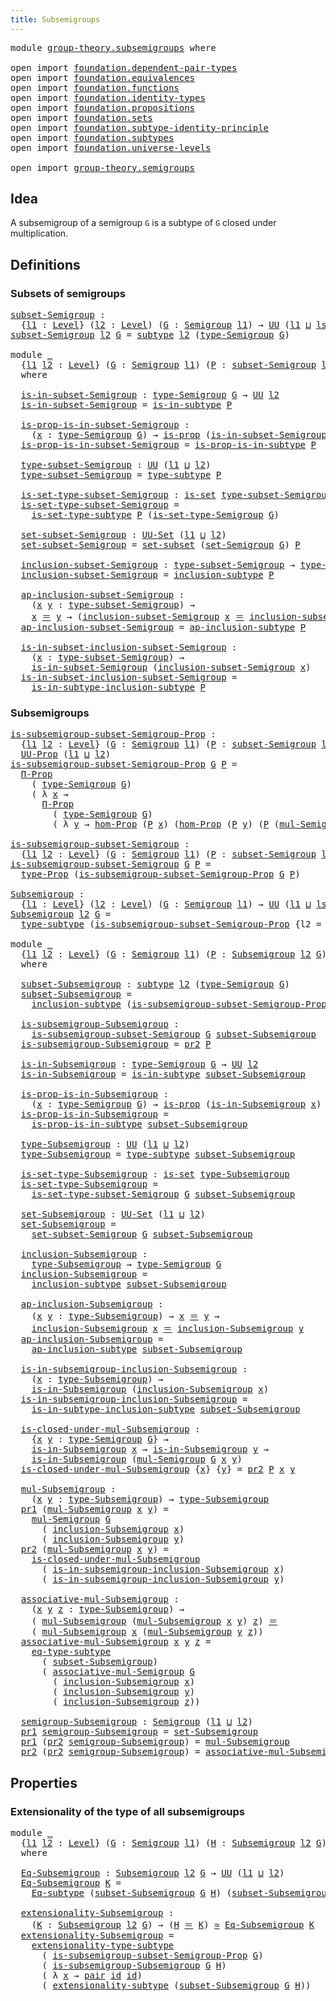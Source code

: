 ```yaml
---
title: Subsemigroups
---
```


<pre class="Agda"><a id="39" class="Keyword">module</a> <a id="46" href="group-theory.subsemigroups.html" class="Module">group-theory.subsemigroups</a> <a id="73" class="Keyword">where</a>

<a id="80" class="Keyword">open</a> <a id="85" class="Keyword">import</a> <a id="92" href="foundation.dependent-pair-types.html" class="Module">foundation.dependent-pair-types</a>
<a id="124" class="Keyword">open</a> <a id="129" class="Keyword">import</a> <a id="136" href="foundation.equivalences.html" class="Module">foundation.equivalences</a>
<a id="160" class="Keyword">open</a> <a id="165" class="Keyword">import</a> <a id="172" href="foundation.functions.html" class="Module">foundation.functions</a>
<a id="193" class="Keyword">open</a> <a id="198" class="Keyword">import</a> <a id="205" href="foundation.identity-types.html" class="Module">foundation.identity-types</a>
<a id="231" class="Keyword">open</a> <a id="236" class="Keyword">import</a> <a id="243" href="foundation.propositions.html" class="Module">foundation.propositions</a>
<a id="267" class="Keyword">open</a> <a id="272" class="Keyword">import</a> <a id="279" href="foundation.sets.html" class="Module">foundation.sets</a>
<a id="295" class="Keyword">open</a> <a id="300" class="Keyword">import</a> <a id="307" href="foundation.subtype-identity-principle.html" class="Module">foundation.subtype-identity-principle</a>
<a id="345" class="Keyword">open</a> <a id="350" class="Keyword">import</a> <a id="357" href="foundation.subtypes.html" class="Module">foundation.subtypes</a>
<a id="377" class="Keyword">open</a> <a id="382" class="Keyword">import</a> <a id="389" href="foundation.universe-levels.html" class="Module">foundation.universe-levels</a>

<a id="417" class="Keyword">open</a> <a id="422" class="Keyword">import</a> <a id="429" href="group-theory.semigroups.html" class="Module">group-theory.semigroups</a>
</pre>
## Idea

A subsemigroup of a semigroup `G` is a subtype of `G` closed under multiplication.

## Definitions

### Subsets of semigroups

<pre class="Agda"><a id="subset-Semigroup"></a><a id="602" href="group-theory.subsemigroups.html#602" class="Function">subset-Semigroup</a> <a id="619" class="Symbol">:</a>
  <a id="623" class="Symbol">{</a><a id="624" href="group-theory.subsemigroups.html#624" class="Bound">l1</a> <a id="627" class="Symbol">:</a> <a id="629" href="Agda.Primitive.html#597" class="Postulate">Level</a><a id="634" class="Symbol">}</a> <a id="636" class="Symbol">(</a><a id="637" href="group-theory.subsemigroups.html#637" class="Bound">l2</a> <a id="640" class="Symbol">:</a> <a id="642" href="Agda.Primitive.html#597" class="Postulate">Level</a><a id="647" class="Symbol">)</a> <a id="649" class="Symbol">(</a><a id="650" href="group-theory.subsemigroups.html#650" class="Bound">G</a> <a id="652" class="Symbol">:</a> <a id="654" href="group-theory.semigroups.html#750" class="Function">Semigroup</a> <a id="664" href="group-theory.subsemigroups.html#624" class="Bound">l1</a><a id="666" class="Symbol">)</a> <a id="668" class="Symbol">→</a> <a id="670" href="foundation-core.universe-levels.html#235" class="Primitive">UU</a> <a id="673" class="Symbol">(</a><a id="674" href="group-theory.subsemigroups.html#624" class="Bound">l1</a> <a id="677" href="Agda.Primitive.html#810" class="Primitive Operator">⊔</a> <a id="679" href="Agda.Primitive.html#780" class="Primitive">lsuc</a> <a id="684" href="group-theory.subsemigroups.html#637" class="Bound">l2</a><a id="686" class="Symbol">)</a>
<a id="688" href="group-theory.subsemigroups.html#602" class="Function">subset-Semigroup</a> <a id="705" href="group-theory.subsemigroups.html#705" class="Bound">l2</a> <a id="708" href="group-theory.subsemigroups.html#708" class="Bound">G</a> <a id="710" class="Symbol">=</a> <a id="712" href="foundation-core.subtypes.html#2275" class="Function">subtype</a> <a id="720" href="group-theory.subsemigroups.html#705" class="Bound">l2</a> <a id="723" class="Symbol">(</a><a id="724" href="group-theory.semigroups.html#946" class="Function">type-Semigroup</a> <a id="739" href="group-theory.subsemigroups.html#708" class="Bound">G</a><a id="740" class="Symbol">)</a>

<a id="743" class="Keyword">module</a> <a id="750" href="group-theory.subsemigroups.html#750" class="Module">_</a>
  <a id="754" class="Symbol">{</a><a id="755" href="group-theory.subsemigroups.html#755" class="Bound">l1</a> <a id="758" href="group-theory.subsemigroups.html#758" class="Bound">l2</a> <a id="761" class="Symbol">:</a> <a id="763" href="Agda.Primitive.html#597" class="Postulate">Level</a><a id="768" class="Symbol">}</a> <a id="770" class="Symbol">(</a><a id="771" href="group-theory.subsemigroups.html#771" class="Bound">G</a> <a id="773" class="Symbol">:</a> <a id="775" href="group-theory.semigroups.html#750" class="Function">Semigroup</a> <a id="785" href="group-theory.subsemigroups.html#755" class="Bound">l1</a><a id="787" class="Symbol">)</a> <a id="789" class="Symbol">(</a><a id="790" href="group-theory.subsemigroups.html#790" class="Bound">P</a> <a id="792" class="Symbol">:</a> <a id="794" href="group-theory.subsemigroups.html#602" class="Function">subset-Semigroup</a> <a id="811" href="group-theory.subsemigroups.html#758" class="Bound">l2</a> <a id="814" href="group-theory.subsemigroups.html#771" class="Bound">G</a><a id="815" class="Symbol">)</a>
  <a id="819" class="Keyword">where</a>

  <a id="828" href="group-theory.subsemigroups.html#828" class="Function">is-in-subset-Semigroup</a> <a id="851" class="Symbol">:</a> <a id="853" href="group-theory.semigroups.html#946" class="Function">type-Semigroup</a> <a id="868" href="group-theory.subsemigroups.html#771" class="Bound">G</a> <a id="870" class="Symbol">→</a> <a id="872" href="foundation-core.universe-levels.html#235" class="Primitive">UU</a> <a id="875" href="group-theory.subsemigroups.html#758" class="Bound">l2</a>
  <a id="880" href="group-theory.subsemigroups.html#828" class="Function">is-in-subset-Semigroup</a> <a id="903" class="Symbol">=</a> <a id="905" href="foundation-core.subtypes.html#2439" class="Function">is-in-subtype</a> <a id="919" href="group-theory.subsemigroups.html#790" class="Bound">P</a>

  <a id="924" href="group-theory.subsemigroups.html#924" class="Function">is-prop-is-in-subset-Semigroup</a> <a id="955" class="Symbol">:</a>
    <a id="961" class="Symbol">(</a><a id="962" href="group-theory.subsemigroups.html#962" class="Bound">x</a> <a id="964" class="Symbol">:</a> <a id="966" href="group-theory.semigroups.html#946" class="Function">type-Semigroup</a> <a id="981" href="group-theory.subsemigroups.html#771" class="Bound">G</a><a id="982" class="Symbol">)</a> <a id="984" class="Symbol">→</a> <a id="986" href="foundation-core.propositions.html#1309" class="Function">is-prop</a> <a id="994" class="Symbol">(</a><a id="995" href="group-theory.subsemigroups.html#828" class="Function">is-in-subset-Semigroup</a> <a id="1018" href="group-theory.subsemigroups.html#962" class="Bound">x</a><a id="1019" class="Symbol">)</a>
  <a id="1023" href="group-theory.subsemigroups.html#924" class="Function">is-prop-is-in-subset-Semigroup</a> <a id="1054" class="Symbol">=</a> <a id="1056" href="foundation-core.subtypes.html#2504" class="Function">is-prop-is-in-subtype</a> <a id="1078" href="group-theory.subsemigroups.html#790" class="Bound">P</a>

  <a id="1083" href="group-theory.subsemigroups.html#1083" class="Function">type-subset-Semigroup</a> <a id="1105" class="Symbol">:</a> <a id="1107" href="foundation-core.universe-levels.html#235" class="Primitive">UU</a> <a id="1110" class="Symbol">(</a><a id="1111" href="group-theory.subsemigroups.html#755" class="Bound">l1</a> <a id="1114" href="Agda.Primitive.html#810" class="Primitive Operator">⊔</a> <a id="1116" href="group-theory.subsemigroups.html#758" class="Bound">l2</a><a id="1118" class="Symbol">)</a>
  <a id="1122" href="group-theory.subsemigroups.html#1083" class="Function">type-subset-Semigroup</a> <a id="1144" class="Symbol">=</a> <a id="1146" href="foundation-core.subtypes.html#2619" class="Function">type-subtype</a> <a id="1159" href="group-theory.subsemigroups.html#790" class="Bound">P</a>

  <a id="1164" href="group-theory.subsemigroups.html#1164" class="Function">is-set-type-subset-Semigroup</a> <a id="1193" class="Symbol">:</a> <a id="1195" href="foundation-core.sets.html#1113" class="Function">is-set</a> <a id="1202" href="group-theory.subsemigroups.html#1083" class="Function">type-subset-Semigroup</a>
  <a id="1226" href="group-theory.subsemigroups.html#1164" class="Function">is-set-type-subset-Semigroup</a> <a id="1255" class="Symbol">=</a>
    <a id="1261" href="foundation-core.subtypes.html#5363" class="Function">is-set-type-subtype</a> <a id="1281" href="group-theory.subsemigroups.html#790" class="Bound">P</a> <a id="1283" class="Symbol">(</a><a id="1284" href="group-theory.semigroups.html#1013" class="Function">is-set-type-Semigroup</a> <a id="1306" href="group-theory.subsemigroups.html#771" class="Bound">G</a><a id="1307" class="Symbol">)</a>

  <a id="1312" href="group-theory.subsemigroups.html#1312" class="Function">set-subset-Semigroup</a> <a id="1333" class="Symbol">:</a> <a id="1335" href="foundation-core.sets.html#1190" class="Function">UU-Set</a> <a id="1342" class="Symbol">(</a><a id="1343" href="group-theory.subsemigroups.html#755" class="Bound">l1</a> <a id="1346" href="Agda.Primitive.html#810" class="Primitive Operator">⊔</a> <a id="1348" href="group-theory.subsemigroups.html#758" class="Bound">l2</a><a id="1350" class="Symbol">)</a>
  <a id="1354" href="group-theory.subsemigroups.html#1312" class="Function">set-subset-Semigroup</a> <a id="1375" class="Symbol">=</a> <a id="1377" href="foundation-core.subtypes.html#5829" class="Function">set-subset</a> <a id="1388" class="Symbol">(</a><a id="1389" href="group-theory.semigroups.html#894" class="Function">set-Semigroup</a> <a id="1403" href="group-theory.subsemigroups.html#771" class="Bound">G</a><a id="1404" class="Symbol">)</a> <a id="1406" href="group-theory.subsemigroups.html#790" class="Bound">P</a>

  <a id="1411" href="group-theory.subsemigroups.html#1411" class="Function">inclusion-subset-Semigroup</a> <a id="1438" class="Symbol">:</a> <a id="1440" href="group-theory.subsemigroups.html#1083" class="Function">type-subset-Semigroup</a> <a id="1462" class="Symbol">→</a> <a id="1464" href="group-theory.semigroups.html#946" class="Function">type-Semigroup</a> <a id="1479" href="group-theory.subsemigroups.html#771" class="Bound">G</a>
  <a id="1483" href="group-theory.subsemigroups.html#1411" class="Function">inclusion-subset-Semigroup</a> <a id="1510" class="Symbol">=</a> <a id="1512" href="foundation-core.subtypes.html#2685" class="Function">inclusion-subtype</a> <a id="1530" href="group-theory.subsemigroups.html#790" class="Bound">P</a>

  <a id="1535" href="group-theory.subsemigroups.html#1535" class="Function">ap-inclusion-subset-Semigroup</a> <a id="1565" class="Symbol">:</a>
    <a id="1571" class="Symbol">(</a><a id="1572" href="group-theory.subsemigroups.html#1572" class="Bound">x</a> <a id="1574" href="group-theory.subsemigroups.html#1574" class="Bound">y</a> <a id="1576" class="Symbol">:</a> <a id="1578" href="group-theory.subsemigroups.html#1083" class="Function">type-subset-Semigroup</a><a id="1599" class="Symbol">)</a> <a id="1601" class="Symbol">→</a>
    <a id="1607" href="group-theory.subsemigroups.html#1572" class="Bound">x</a> <a id="1609" href="foundation-core.identity-types.html#1865" class="Function Operator">＝</a> <a id="1611" href="group-theory.subsemigroups.html#1574" class="Bound">y</a> <a id="1613" class="Symbol">→</a> <a id="1615" class="Symbol">(</a><a id="1616" href="group-theory.subsemigroups.html#1411" class="Function">inclusion-subset-Semigroup</a> <a id="1643" href="group-theory.subsemigroups.html#1572" class="Bound">x</a> <a id="1645" href="foundation-core.identity-types.html#1865" class="Function Operator">＝</a> <a id="1647" href="group-theory.subsemigroups.html#1411" class="Function">inclusion-subset-Semigroup</a> <a id="1674" href="group-theory.subsemigroups.html#1574" class="Bound">y</a><a id="1675" class="Symbol">)</a>
  <a id="1679" href="group-theory.subsemigroups.html#1535" class="Function">ap-inclusion-subset-Semigroup</a> <a id="1709" class="Symbol">=</a> <a id="1711" href="foundation-core.subtypes.html#2751" class="Function">ap-inclusion-subtype</a> <a id="1732" href="group-theory.subsemigroups.html#790" class="Bound">P</a>

  <a id="1737" href="group-theory.subsemigroups.html#1737" class="Function">is-in-subset-inclusion-subset-Semigroup</a> <a id="1777" class="Symbol">:</a>
    <a id="1783" class="Symbol">(</a><a id="1784" href="group-theory.subsemigroups.html#1784" class="Bound">x</a> <a id="1786" class="Symbol">:</a> <a id="1788" href="group-theory.subsemigroups.html#1083" class="Function">type-subset-Semigroup</a><a id="1809" class="Symbol">)</a> <a id="1811" class="Symbol">→</a>
    <a id="1817" href="group-theory.subsemigroups.html#828" class="Function">is-in-subset-Semigroup</a> <a id="1840" class="Symbol">(</a><a id="1841" href="group-theory.subsemigroups.html#1411" class="Function">inclusion-subset-Semigroup</a> <a id="1868" href="group-theory.subsemigroups.html#1784" class="Bound">x</a><a id="1869" class="Symbol">)</a>
  <a id="1873" href="group-theory.subsemigroups.html#1737" class="Function">is-in-subset-inclusion-subset-Semigroup</a> <a id="1913" class="Symbol">=</a>
    <a id="1919" href="foundation-core.subtypes.html#2914" class="Function">is-in-subtype-inclusion-subtype</a> <a id="1951" href="group-theory.subsemigroups.html#790" class="Bound">P</a>
</pre>
### Subsemigroups

<pre class="Agda"><a id="is-subsemigroup-subset-Semigroup-Prop"></a><a id="1985" href="group-theory.subsemigroups.html#1985" class="Function">is-subsemigroup-subset-Semigroup-Prop</a> <a id="2023" class="Symbol">:</a>
  <a id="2027" class="Symbol">{</a><a id="2028" href="group-theory.subsemigroups.html#2028" class="Bound">l1</a> <a id="2031" href="group-theory.subsemigroups.html#2031" class="Bound">l2</a> <a id="2034" class="Symbol">:</a> <a id="2036" href="Agda.Primitive.html#597" class="Postulate">Level</a><a id="2041" class="Symbol">}</a> <a id="2043" class="Symbol">(</a><a id="2044" href="group-theory.subsemigroups.html#2044" class="Bound">G</a> <a id="2046" class="Symbol">:</a> <a id="2048" href="group-theory.semigroups.html#750" class="Function">Semigroup</a> <a id="2058" href="group-theory.subsemigroups.html#2028" class="Bound">l1</a><a id="2060" class="Symbol">)</a> <a id="2062" class="Symbol">(</a><a id="2063" href="group-theory.subsemigroups.html#2063" class="Bound">P</a> <a id="2065" class="Symbol">:</a> <a id="2067" href="group-theory.subsemigroups.html#602" class="Function">subset-Semigroup</a> <a id="2084" href="group-theory.subsemigroups.html#2031" class="Bound">l2</a> <a id="2087" href="group-theory.subsemigroups.html#2044" class="Bound">G</a><a id="2088" class="Symbol">)</a> <a id="2090" class="Symbol">→</a>
  <a id="2094" href="foundation-core.propositions.html#1393" class="Function">UU-Prop</a> <a id="2102" class="Symbol">(</a><a id="2103" href="group-theory.subsemigroups.html#2028" class="Bound">l1</a> <a id="2106" href="Agda.Primitive.html#810" class="Primitive Operator">⊔</a> <a id="2108" href="group-theory.subsemigroups.html#2031" class="Bound">l2</a><a id="2110" class="Symbol">)</a>
<a id="2112" href="group-theory.subsemigroups.html#1985" class="Function">is-subsemigroup-subset-Semigroup-Prop</a> <a id="2150" href="group-theory.subsemigroups.html#2150" class="Bound">G</a> <a id="2152" href="group-theory.subsemigroups.html#2152" class="Bound">P</a> <a id="2154" class="Symbol">=</a>
  <a id="2158" href="foundation-core.propositions.html#6694" class="Function">Π-Prop</a>
    <a id="2169" class="Symbol">(</a> <a id="2171" href="group-theory.semigroups.html#946" class="Function">type-Semigroup</a> <a id="2186" href="group-theory.subsemigroups.html#2150" class="Bound">G</a><a id="2187" class="Symbol">)</a>
    <a id="2193" class="Symbol">(</a> <a id="2195" class="Symbol">λ</a> <a id="2197" href="group-theory.subsemigroups.html#2197" class="Bound">x</a> <a id="2199" class="Symbol">→</a>
      <a id="2207" href="foundation-core.propositions.html#6694" class="Function">Π-Prop</a>
        <a id="2222" class="Symbol">(</a> <a id="2224" href="group-theory.semigroups.html#946" class="Function">type-Semigroup</a> <a id="2239" href="group-theory.subsemigroups.html#2150" class="Bound">G</a><a id="2240" class="Symbol">)</a>
        <a id="2250" class="Symbol">(</a> <a id="2252" class="Symbol">λ</a> <a id="2254" href="group-theory.subsemigroups.html#2254" class="Bound">y</a> <a id="2256" class="Symbol">→</a> <a id="2258" href="foundation-core.propositions.html#8796" class="Function">hom-Prop</a> <a id="2267" class="Symbol">(</a><a id="2268" href="group-theory.subsemigroups.html#2152" class="Bound">P</a> <a id="2270" href="group-theory.subsemigroups.html#2197" class="Bound">x</a><a id="2271" class="Symbol">)</a> <a id="2273" class="Symbol">(</a><a id="2274" href="foundation-core.propositions.html#8796" class="Function">hom-Prop</a> <a id="2283" class="Symbol">(</a><a id="2284" href="group-theory.subsemigroups.html#2152" class="Bound">P</a> <a id="2286" href="group-theory.subsemigroups.html#2254" class="Bound">y</a><a id="2287" class="Symbol">)</a> <a id="2289" class="Symbol">(</a><a id="2290" href="group-theory.subsemigroups.html#2152" class="Bound">P</a> <a id="2292" class="Symbol">(</a><a id="2293" href="group-theory.semigroups.html#1228" class="Function">mul-Semigroup</a> <a id="2307" href="group-theory.subsemigroups.html#2150" class="Bound">G</a> <a id="2309" href="group-theory.subsemigroups.html#2197" class="Bound">x</a> <a id="2311" href="group-theory.subsemigroups.html#2254" class="Bound">y</a><a id="2312" class="Symbol">)))))</a>

<a id="is-subsemigroup-subset-Semigroup"></a><a id="2319" href="group-theory.subsemigroups.html#2319" class="Function">is-subsemigroup-subset-Semigroup</a> <a id="2352" class="Symbol">:</a>
  <a id="2356" class="Symbol">{</a><a id="2357" href="group-theory.subsemigroups.html#2357" class="Bound">l1</a> <a id="2360" href="group-theory.subsemigroups.html#2360" class="Bound">l2</a> <a id="2363" class="Symbol">:</a> <a id="2365" href="Agda.Primitive.html#597" class="Postulate">Level</a><a id="2370" class="Symbol">}</a> <a id="2372" class="Symbol">(</a><a id="2373" href="group-theory.subsemigroups.html#2373" class="Bound">G</a> <a id="2375" class="Symbol">:</a> <a id="2377" href="group-theory.semigroups.html#750" class="Function">Semigroup</a> <a id="2387" href="group-theory.subsemigroups.html#2357" class="Bound">l1</a><a id="2389" class="Symbol">)</a> <a id="2391" class="Symbol">(</a><a id="2392" href="group-theory.subsemigroups.html#2392" class="Bound">P</a> <a id="2394" class="Symbol">:</a> <a id="2396" href="group-theory.subsemigroups.html#602" class="Function">subset-Semigroup</a> <a id="2413" href="group-theory.subsemigroups.html#2360" class="Bound">l2</a> <a id="2416" href="group-theory.subsemigroups.html#2373" class="Bound">G</a><a id="2417" class="Symbol">)</a> <a id="2419" class="Symbol">→</a> <a id="2421" href="foundation-core.universe-levels.html#235" class="Primitive">UU</a> <a id="2424" class="Symbol">(</a><a id="2425" href="group-theory.subsemigroups.html#2357" class="Bound">l1</a> <a id="2428" href="Agda.Primitive.html#810" class="Primitive Operator">⊔</a> <a id="2430" href="group-theory.subsemigroups.html#2360" class="Bound">l2</a><a id="2432" class="Symbol">)</a>
<a id="2434" href="group-theory.subsemigroups.html#2319" class="Function">is-subsemigroup-subset-Semigroup</a> <a id="2467" href="group-theory.subsemigroups.html#2467" class="Bound">G</a> <a id="2469" href="group-theory.subsemigroups.html#2469" class="Bound">P</a> <a id="2471" class="Symbol">=</a>
  <a id="2475" href="foundation-core.propositions.html#1495" class="Function">type-Prop</a> <a id="2485" class="Symbol">(</a><a id="2486" href="group-theory.subsemigroups.html#1985" class="Function">is-subsemigroup-subset-Semigroup-Prop</a> <a id="2524" href="group-theory.subsemigroups.html#2467" class="Bound">G</a> <a id="2526" href="group-theory.subsemigroups.html#2469" class="Bound">P</a><a id="2527" class="Symbol">)</a>

<a id="Subsemigroup"></a><a id="2530" href="group-theory.subsemigroups.html#2530" class="Function">Subsemigroup</a> <a id="2543" class="Symbol">:</a>
  <a id="2547" class="Symbol">{</a><a id="2548" href="group-theory.subsemigroups.html#2548" class="Bound">l1</a> <a id="2551" class="Symbol">:</a> <a id="2553" href="Agda.Primitive.html#597" class="Postulate">Level</a><a id="2558" class="Symbol">}</a> <a id="2560" class="Symbol">(</a><a id="2561" href="group-theory.subsemigroups.html#2561" class="Bound">l2</a> <a id="2564" class="Symbol">:</a> <a id="2566" href="Agda.Primitive.html#597" class="Postulate">Level</a><a id="2571" class="Symbol">)</a> <a id="2573" class="Symbol">(</a><a id="2574" href="group-theory.subsemigroups.html#2574" class="Bound">G</a> <a id="2576" class="Symbol">:</a> <a id="2578" href="group-theory.semigroups.html#750" class="Function">Semigroup</a> <a id="2588" href="group-theory.subsemigroups.html#2548" class="Bound">l1</a><a id="2590" class="Symbol">)</a> <a id="2592" class="Symbol">→</a> <a id="2594" href="foundation-core.universe-levels.html#235" class="Primitive">UU</a> <a id="2597" class="Symbol">(</a><a id="2598" href="group-theory.subsemigroups.html#2548" class="Bound">l1</a> <a id="2601" href="Agda.Primitive.html#810" class="Primitive Operator">⊔</a> <a id="2603" href="Agda.Primitive.html#780" class="Primitive">lsuc</a> <a id="2608" href="group-theory.subsemigroups.html#2561" class="Bound">l2</a><a id="2610" class="Symbol">)</a>
<a id="2612" href="group-theory.subsemigroups.html#2530" class="Function">Subsemigroup</a> <a id="2625" href="group-theory.subsemigroups.html#2625" class="Bound">l2</a> <a id="2628" href="group-theory.subsemigroups.html#2628" class="Bound">G</a> <a id="2630" class="Symbol">=</a>
  <a id="2634" href="foundation-core.subtypes.html#2619" class="Function">type-subtype</a> <a id="2647" class="Symbol">(</a><a id="2648" href="group-theory.subsemigroups.html#1985" class="Function">is-subsemigroup-subset-Semigroup-Prop</a> <a id="2686" class="Symbol">{</a><a id="2687" class="Argument">l2</a> <a id="2690" class="Symbol">=</a> <a id="2692" href="group-theory.subsemigroups.html#2625" class="Bound">l2</a><a id="2694" class="Symbol">}</a> <a id="2696" href="group-theory.subsemigroups.html#2628" class="Bound">G</a><a id="2697" class="Symbol">)</a>

<a id="2700" class="Keyword">module</a> <a id="2707" href="group-theory.subsemigroups.html#2707" class="Module">_</a>
  <a id="2711" class="Symbol">{</a><a id="2712" href="group-theory.subsemigroups.html#2712" class="Bound">l1</a> <a id="2715" href="group-theory.subsemigroups.html#2715" class="Bound">l2</a> <a id="2718" class="Symbol">:</a> <a id="2720" href="Agda.Primitive.html#597" class="Postulate">Level</a><a id="2725" class="Symbol">}</a> <a id="2727" class="Symbol">(</a><a id="2728" href="group-theory.subsemigroups.html#2728" class="Bound">G</a> <a id="2730" class="Symbol">:</a> <a id="2732" href="group-theory.semigroups.html#750" class="Function">Semigroup</a> <a id="2742" href="group-theory.subsemigroups.html#2712" class="Bound">l1</a><a id="2744" class="Symbol">)</a> <a id="2746" class="Symbol">(</a><a id="2747" href="group-theory.subsemigroups.html#2747" class="Bound">P</a> <a id="2749" class="Symbol">:</a> <a id="2751" href="group-theory.subsemigroups.html#2530" class="Function">Subsemigroup</a> <a id="2764" href="group-theory.subsemigroups.html#2715" class="Bound">l2</a> <a id="2767" href="group-theory.subsemigroups.html#2728" class="Bound">G</a><a id="2768" class="Symbol">)</a>
  <a id="2772" class="Keyword">where</a>

  <a id="2781" href="group-theory.subsemigroups.html#2781" class="Function">subset-Subsemigroup</a> <a id="2801" class="Symbol">:</a> <a id="2803" href="foundation-core.subtypes.html#2275" class="Function">subtype</a> <a id="2811" href="group-theory.subsemigroups.html#2715" class="Bound">l2</a> <a id="2814" class="Symbol">(</a><a id="2815" href="group-theory.semigroups.html#946" class="Function">type-Semigroup</a> <a id="2830" href="group-theory.subsemigroups.html#2728" class="Bound">G</a><a id="2831" class="Symbol">)</a>
  <a id="2835" href="group-theory.subsemigroups.html#2781" class="Function">subset-Subsemigroup</a> <a id="2855" class="Symbol">=</a>
    <a id="2861" href="foundation-core.subtypes.html#2685" class="Function">inclusion-subtype</a> <a id="2879" class="Symbol">(</a><a id="2880" href="group-theory.subsemigroups.html#1985" class="Function">is-subsemigroup-subset-Semigroup-Prop</a> <a id="2918" href="group-theory.subsemigroups.html#2728" class="Bound">G</a><a id="2919" class="Symbol">)</a> <a id="2921" href="group-theory.subsemigroups.html#2747" class="Bound">P</a>

  <a id="2926" href="group-theory.subsemigroups.html#2926" class="Function">is-subsemigroup-Subsemigroup</a> <a id="2955" class="Symbol">:</a>
    <a id="2961" href="group-theory.subsemigroups.html#2319" class="Function">is-subsemigroup-subset-Semigroup</a> <a id="2994" href="group-theory.subsemigroups.html#2728" class="Bound">G</a> <a id="2996" href="group-theory.subsemigroups.html#2781" class="Function">subset-Subsemigroup</a>
  <a id="3018" href="group-theory.subsemigroups.html#2926" class="Function">is-subsemigroup-Subsemigroup</a> <a id="3047" class="Symbol">=</a> <a id="3049" href="foundation-core.dependent-pair-types.html#617" class="Field">pr2</a> <a id="3053" href="group-theory.subsemigroups.html#2747" class="Bound">P</a>

  <a id="3058" href="group-theory.subsemigroups.html#3058" class="Function">is-in-Subsemigroup</a> <a id="3077" class="Symbol">:</a> <a id="3079" href="group-theory.semigroups.html#946" class="Function">type-Semigroup</a> <a id="3094" href="group-theory.subsemigroups.html#2728" class="Bound">G</a> <a id="3096" class="Symbol">→</a> <a id="3098" href="foundation-core.universe-levels.html#235" class="Primitive">UU</a> <a id="3101" href="group-theory.subsemigroups.html#2715" class="Bound">l2</a>
  <a id="3106" href="group-theory.subsemigroups.html#3058" class="Function">is-in-Subsemigroup</a> <a id="3125" class="Symbol">=</a> <a id="3127" href="foundation-core.subtypes.html#2439" class="Function">is-in-subtype</a> <a id="3141" href="group-theory.subsemigroups.html#2781" class="Function">subset-Subsemigroup</a>

  <a id="3164" href="group-theory.subsemigroups.html#3164" class="Function">is-prop-is-in-Subsemigroup</a> <a id="3191" class="Symbol">:</a>
    <a id="3197" class="Symbol">(</a><a id="3198" href="group-theory.subsemigroups.html#3198" class="Bound">x</a> <a id="3200" class="Symbol">:</a> <a id="3202" href="group-theory.semigroups.html#946" class="Function">type-Semigroup</a> <a id="3217" href="group-theory.subsemigroups.html#2728" class="Bound">G</a><a id="3218" class="Symbol">)</a> <a id="3220" class="Symbol">→</a> <a id="3222" href="foundation-core.propositions.html#1309" class="Function">is-prop</a> <a id="3230" class="Symbol">(</a><a id="3231" href="group-theory.subsemigroups.html#3058" class="Function">is-in-Subsemigroup</a> <a id="3250" href="group-theory.subsemigroups.html#3198" class="Bound">x</a><a id="3251" class="Symbol">)</a>
  <a id="3255" href="group-theory.subsemigroups.html#3164" class="Function">is-prop-is-in-Subsemigroup</a> <a id="3282" class="Symbol">=</a>
    <a id="3288" href="foundation-core.subtypes.html#2504" class="Function">is-prop-is-in-subtype</a> <a id="3310" href="group-theory.subsemigroups.html#2781" class="Function">subset-Subsemigroup</a>

  <a id="3333" href="group-theory.subsemigroups.html#3333" class="Function">type-Subsemigroup</a> <a id="3351" class="Symbol">:</a> <a id="3353" href="foundation-core.universe-levels.html#235" class="Primitive">UU</a> <a id="3356" class="Symbol">(</a><a id="3357" href="group-theory.subsemigroups.html#2712" class="Bound">l1</a> <a id="3360" href="Agda.Primitive.html#810" class="Primitive Operator">⊔</a> <a id="3362" href="group-theory.subsemigroups.html#2715" class="Bound">l2</a><a id="3364" class="Symbol">)</a>
  <a id="3368" href="group-theory.subsemigroups.html#3333" class="Function">type-Subsemigroup</a> <a id="3386" class="Symbol">=</a> <a id="3388" href="foundation-core.subtypes.html#2619" class="Function">type-subtype</a> <a id="3401" href="group-theory.subsemigroups.html#2781" class="Function">subset-Subsemigroup</a>

  <a id="3424" href="group-theory.subsemigroups.html#3424" class="Function">is-set-type-Subsemigroup</a> <a id="3449" class="Symbol">:</a> <a id="3451" href="foundation-core.sets.html#1113" class="Function">is-set</a> <a id="3458" href="group-theory.subsemigroups.html#3333" class="Function">type-Subsemigroup</a>
  <a id="3478" href="group-theory.subsemigroups.html#3424" class="Function">is-set-type-Subsemigroup</a> <a id="3503" class="Symbol">=</a>
    <a id="3509" href="group-theory.subsemigroups.html#1164" class="Function">is-set-type-subset-Semigroup</a> <a id="3538" href="group-theory.subsemigroups.html#2728" class="Bound">G</a> <a id="3540" href="group-theory.subsemigroups.html#2781" class="Function">subset-Subsemigroup</a>

  <a id="3563" href="group-theory.subsemigroups.html#3563" class="Function">set-Subsemigroup</a> <a id="3580" class="Symbol">:</a> <a id="3582" href="foundation-core.sets.html#1190" class="Function">UU-Set</a> <a id="3589" class="Symbol">(</a><a id="3590" href="group-theory.subsemigroups.html#2712" class="Bound">l1</a> <a id="3593" href="Agda.Primitive.html#810" class="Primitive Operator">⊔</a> <a id="3595" href="group-theory.subsemigroups.html#2715" class="Bound">l2</a><a id="3597" class="Symbol">)</a>
  <a id="3601" href="group-theory.subsemigroups.html#3563" class="Function">set-Subsemigroup</a> <a id="3618" class="Symbol">=</a>
    <a id="3624" href="group-theory.subsemigroups.html#1312" class="Function">set-subset-Semigroup</a> <a id="3645" href="group-theory.subsemigroups.html#2728" class="Bound">G</a> <a id="3647" href="group-theory.subsemigroups.html#2781" class="Function">subset-Subsemigroup</a>

  <a id="3670" href="group-theory.subsemigroups.html#3670" class="Function">inclusion-Subsemigroup</a> <a id="3693" class="Symbol">:</a>
    <a id="3699" href="group-theory.subsemigroups.html#3333" class="Function">type-Subsemigroup</a> <a id="3717" class="Symbol">→</a> <a id="3719" href="group-theory.semigroups.html#946" class="Function">type-Semigroup</a> <a id="3734" href="group-theory.subsemigroups.html#2728" class="Bound">G</a>
  <a id="3738" href="group-theory.subsemigroups.html#3670" class="Function">inclusion-Subsemigroup</a> <a id="3761" class="Symbol">=</a>
    <a id="3767" href="foundation-core.subtypes.html#2685" class="Function">inclusion-subtype</a> <a id="3785" href="group-theory.subsemigroups.html#2781" class="Function">subset-Subsemigroup</a>

  <a id="3808" href="group-theory.subsemigroups.html#3808" class="Function">ap-inclusion-Subsemigroup</a> <a id="3834" class="Symbol">:</a>
    <a id="3840" class="Symbol">(</a><a id="3841" href="group-theory.subsemigroups.html#3841" class="Bound">x</a> <a id="3843" href="group-theory.subsemigroups.html#3843" class="Bound">y</a> <a id="3845" class="Symbol">:</a> <a id="3847" href="group-theory.subsemigroups.html#3333" class="Function">type-Subsemigroup</a><a id="3864" class="Symbol">)</a> <a id="3866" class="Symbol">→</a> <a id="3868" href="group-theory.subsemigroups.html#3841" class="Bound">x</a> <a id="3870" href="foundation-core.identity-types.html#1865" class="Function Operator">＝</a> <a id="3872" href="group-theory.subsemigroups.html#3843" class="Bound">y</a> <a id="3874" class="Symbol">→</a>
    <a id="3880" href="group-theory.subsemigroups.html#3670" class="Function">inclusion-Subsemigroup</a> <a id="3903" href="group-theory.subsemigroups.html#3841" class="Bound">x</a> <a id="3905" href="foundation-core.identity-types.html#1865" class="Function Operator">＝</a> <a id="3907" href="group-theory.subsemigroups.html#3670" class="Function">inclusion-Subsemigroup</a> <a id="3930" href="group-theory.subsemigroups.html#3843" class="Bound">y</a>
  <a id="3934" href="group-theory.subsemigroups.html#3808" class="Function">ap-inclusion-Subsemigroup</a> <a id="3960" class="Symbol">=</a>
    <a id="3966" href="foundation-core.subtypes.html#2751" class="Function">ap-inclusion-subtype</a> <a id="3987" href="group-theory.subsemigroups.html#2781" class="Function">subset-Subsemigroup</a>

  <a id="4010" href="group-theory.subsemigroups.html#4010" class="Function">is-in-subsemigroup-inclusion-Subsemigroup</a> <a id="4052" class="Symbol">:</a>
    <a id="4058" class="Symbol">(</a><a id="4059" href="group-theory.subsemigroups.html#4059" class="Bound">x</a> <a id="4061" class="Symbol">:</a> <a id="4063" href="group-theory.subsemigroups.html#3333" class="Function">type-Subsemigroup</a><a id="4080" class="Symbol">)</a> <a id="4082" class="Symbol">→</a>
    <a id="4088" href="group-theory.subsemigroups.html#3058" class="Function">is-in-Subsemigroup</a> <a id="4107" class="Symbol">(</a><a id="4108" href="group-theory.subsemigroups.html#3670" class="Function">inclusion-Subsemigroup</a> <a id="4131" href="group-theory.subsemigroups.html#4059" class="Bound">x</a><a id="4132" class="Symbol">)</a>
  <a id="4136" href="group-theory.subsemigroups.html#4010" class="Function">is-in-subsemigroup-inclusion-Subsemigroup</a> <a id="4178" class="Symbol">=</a>
    <a id="4184" href="foundation-core.subtypes.html#2914" class="Function">is-in-subtype-inclusion-subtype</a> <a id="4216" href="group-theory.subsemigroups.html#2781" class="Function">subset-Subsemigroup</a>

  <a id="4239" href="group-theory.subsemigroups.html#4239" class="Function">is-closed-under-mul-Subsemigroup</a> <a id="4272" class="Symbol">:</a>
    <a id="4278" class="Symbol">{</a><a id="4279" href="group-theory.subsemigroups.html#4279" class="Bound">x</a> <a id="4281" href="group-theory.subsemigroups.html#4281" class="Bound">y</a> <a id="4283" class="Symbol">:</a> <a id="4285" href="group-theory.semigroups.html#946" class="Function">type-Semigroup</a> <a id="4300" href="group-theory.subsemigroups.html#2728" class="Bound">G</a><a id="4301" class="Symbol">}</a> <a id="4303" class="Symbol">→</a>
    <a id="4309" href="group-theory.subsemigroups.html#3058" class="Function">is-in-Subsemigroup</a> <a id="4328" href="group-theory.subsemigroups.html#4279" class="Bound">x</a> <a id="4330" class="Symbol">→</a> <a id="4332" href="group-theory.subsemigroups.html#3058" class="Function">is-in-Subsemigroup</a> <a id="4351" href="group-theory.subsemigroups.html#4281" class="Bound">y</a> <a id="4353" class="Symbol">→</a>
    <a id="4359" href="group-theory.subsemigroups.html#3058" class="Function">is-in-Subsemigroup</a> <a id="4378" class="Symbol">(</a><a id="4379" href="group-theory.semigroups.html#1228" class="Function">mul-Semigroup</a> <a id="4393" href="group-theory.subsemigroups.html#2728" class="Bound">G</a> <a id="4395" href="group-theory.subsemigroups.html#4279" class="Bound">x</a> <a id="4397" href="group-theory.subsemigroups.html#4281" class="Bound">y</a><a id="4398" class="Symbol">)</a>
  <a id="4402" href="group-theory.subsemigroups.html#4239" class="Function">is-closed-under-mul-Subsemigroup</a> <a id="4435" class="Symbol">{</a><a id="4436" href="group-theory.subsemigroups.html#4436" class="Bound">x</a><a id="4437" class="Symbol">}</a> <a id="4439" class="Symbol">{</a><a id="4440" href="group-theory.subsemigroups.html#4440" class="Bound">y</a><a id="4441" class="Symbol">}</a> <a id="4443" class="Symbol">=</a> <a id="4445" href="foundation-core.dependent-pair-types.html#617" class="Field">pr2</a> <a id="4449" href="group-theory.subsemigroups.html#2747" class="Bound">P</a> <a id="4451" href="group-theory.subsemigroups.html#4436" class="Bound">x</a> <a id="4453" href="group-theory.subsemigroups.html#4440" class="Bound">y</a>

  <a id="4458" href="group-theory.subsemigroups.html#4458" class="Function">mul-Subsemigroup</a> <a id="4475" class="Symbol">:</a>
    <a id="4481" class="Symbol">(</a><a id="4482" href="group-theory.subsemigroups.html#4482" class="Bound">x</a> <a id="4484" href="group-theory.subsemigroups.html#4484" class="Bound">y</a> <a id="4486" class="Symbol">:</a> <a id="4488" href="group-theory.subsemigroups.html#3333" class="Function">type-Subsemigroup</a><a id="4505" class="Symbol">)</a> <a id="4507" class="Symbol">→</a> <a id="4509" href="group-theory.subsemigroups.html#3333" class="Function">type-Subsemigroup</a>
  <a id="4529" href="foundation-core.dependent-pair-types.html#605" class="Field">pr1</a> <a id="4533" class="Symbol">(</a><a id="4534" href="group-theory.subsemigroups.html#4458" class="Function">mul-Subsemigroup</a> <a id="4551" href="group-theory.subsemigroups.html#4551" class="Bound">x</a> <a id="4553" href="group-theory.subsemigroups.html#4553" class="Bound">y</a><a id="4554" class="Symbol">)</a> <a id="4556" class="Symbol">=</a>
    <a id="4562" href="group-theory.semigroups.html#1228" class="Function">mul-Semigroup</a> <a id="4576" href="group-theory.subsemigroups.html#2728" class="Bound">G</a>
      <a id="4584" class="Symbol">(</a> <a id="4586" href="group-theory.subsemigroups.html#3670" class="Function">inclusion-Subsemigroup</a> <a id="4609" href="group-theory.subsemigroups.html#4551" class="Bound">x</a><a id="4610" class="Symbol">)</a>
      <a id="4618" class="Symbol">(</a> <a id="4620" href="group-theory.subsemigroups.html#3670" class="Function">inclusion-Subsemigroup</a> <a id="4643" href="group-theory.subsemigroups.html#4553" class="Bound">y</a><a id="4644" class="Symbol">)</a>
  <a id="4648" href="foundation-core.dependent-pair-types.html#617" class="Field">pr2</a> <a id="4652" class="Symbol">(</a><a id="4653" href="group-theory.subsemigroups.html#4458" class="Function">mul-Subsemigroup</a> <a id="4670" href="group-theory.subsemigroups.html#4670" class="Bound">x</a> <a id="4672" href="group-theory.subsemigroups.html#4672" class="Bound">y</a><a id="4673" class="Symbol">)</a> <a id="4675" class="Symbol">=</a>
    <a id="4681" href="group-theory.subsemigroups.html#4239" class="Function">is-closed-under-mul-Subsemigroup</a>
      <a id="4720" class="Symbol">(</a> <a id="4722" href="group-theory.subsemigroups.html#4010" class="Function">is-in-subsemigroup-inclusion-Subsemigroup</a> <a id="4764" href="group-theory.subsemigroups.html#4670" class="Bound">x</a><a id="4765" class="Symbol">)</a>
      <a id="4773" class="Symbol">(</a> <a id="4775" href="group-theory.subsemigroups.html#4010" class="Function">is-in-subsemigroup-inclusion-Subsemigroup</a> <a id="4817" href="group-theory.subsemigroups.html#4672" class="Bound">y</a><a id="4818" class="Symbol">)</a>

  <a id="4823" href="group-theory.subsemigroups.html#4823" class="Function">associative-mul-Subsemigroup</a> <a id="4852" class="Symbol">:</a>
    <a id="4858" class="Symbol">(</a><a id="4859" href="group-theory.subsemigroups.html#4859" class="Bound">x</a> <a id="4861" href="group-theory.subsemigroups.html#4861" class="Bound">y</a> <a id="4863" href="group-theory.subsemigroups.html#4863" class="Bound">z</a> <a id="4865" class="Symbol">:</a> <a id="4867" href="group-theory.subsemigroups.html#3333" class="Function">type-Subsemigroup</a><a id="4884" class="Symbol">)</a> <a id="4886" class="Symbol">→</a>
    <a id="4892" class="Symbol">(</a> <a id="4894" href="group-theory.subsemigroups.html#4458" class="Function">mul-Subsemigroup</a> <a id="4911" class="Symbol">(</a><a id="4912" href="group-theory.subsemigroups.html#4458" class="Function">mul-Subsemigroup</a> <a id="4929" href="group-theory.subsemigroups.html#4859" class="Bound">x</a> <a id="4931" href="group-theory.subsemigroups.html#4861" class="Bound">y</a><a id="4932" class="Symbol">)</a> <a id="4934" href="group-theory.subsemigroups.html#4863" class="Bound">z</a><a id="4935" class="Symbol">)</a> <a id="4937" href="foundation-core.identity-types.html#1865" class="Function Operator">＝</a>
    <a id="4943" class="Symbol">(</a> <a id="4945" href="group-theory.subsemigroups.html#4458" class="Function">mul-Subsemigroup</a> <a id="4962" href="group-theory.subsemigroups.html#4859" class="Bound">x</a> <a id="4964" class="Symbol">(</a><a id="4965" href="group-theory.subsemigroups.html#4458" class="Function">mul-Subsemigroup</a> <a id="4982" href="group-theory.subsemigroups.html#4861" class="Bound">y</a> <a id="4984" href="group-theory.subsemigroups.html#4863" class="Bound">z</a><a id="4985" class="Symbol">))</a>
  <a id="4990" href="group-theory.subsemigroups.html#4823" class="Function">associative-mul-Subsemigroup</a> <a id="5019" href="group-theory.subsemigroups.html#5019" class="Bound">x</a> <a id="5021" href="group-theory.subsemigroups.html#5021" class="Bound">y</a> <a id="5023" href="group-theory.subsemigroups.html#5023" class="Bound">z</a> <a id="5025" class="Symbol">=</a>
    <a id="5031" href="foundation-core.subtypes.html#3455" class="Function">eq-type-subtype</a>
      <a id="5053" class="Symbol">(</a> <a id="5055" href="group-theory.subsemigroups.html#2781" class="Function">subset-Subsemigroup</a><a id="5074" class="Symbol">)</a>
      <a id="5082" class="Symbol">(</a> <a id="5084" href="group-theory.semigroups.html#1458" class="Function">associative-mul-Semigroup</a> <a id="5110" href="group-theory.subsemigroups.html#2728" class="Bound">G</a>
        <a id="5120" class="Symbol">(</a> <a id="5122" href="group-theory.subsemigroups.html#3670" class="Function">inclusion-Subsemigroup</a> <a id="5145" href="group-theory.subsemigroups.html#5019" class="Bound">x</a><a id="5146" class="Symbol">)</a>
        <a id="5156" class="Symbol">(</a> <a id="5158" href="group-theory.subsemigroups.html#3670" class="Function">inclusion-Subsemigroup</a> <a id="5181" href="group-theory.subsemigroups.html#5021" class="Bound">y</a><a id="5182" class="Symbol">)</a>
        <a id="5192" class="Symbol">(</a> <a id="5194" href="group-theory.subsemigroups.html#3670" class="Function">inclusion-Subsemigroup</a> <a id="5217" href="group-theory.subsemigroups.html#5023" class="Bound">z</a><a id="5218" class="Symbol">))</a>

  <a id="5224" href="group-theory.subsemigroups.html#5224" class="Function">semigroup-Subsemigroup</a> <a id="5247" class="Symbol">:</a> <a id="5249" href="group-theory.semigroups.html#750" class="Function">Semigroup</a> <a id="5259" class="Symbol">(</a><a id="5260" href="group-theory.subsemigroups.html#2712" class="Bound">l1</a> <a id="5263" href="Agda.Primitive.html#810" class="Primitive Operator">⊔</a> <a id="5265" href="group-theory.subsemigroups.html#2715" class="Bound">l2</a><a id="5267" class="Symbol">)</a>
  <a id="5271" href="foundation-core.dependent-pair-types.html#605" class="Field">pr1</a> <a id="5275" href="group-theory.subsemigroups.html#5224" class="Function">semigroup-Subsemigroup</a> <a id="5298" class="Symbol">=</a> <a id="5300" href="group-theory.subsemigroups.html#3563" class="Function">set-Subsemigroup</a>
  <a id="5319" href="foundation-core.dependent-pair-types.html#605" class="Field">pr1</a> <a id="5323" class="Symbol">(</a><a id="5324" href="foundation-core.dependent-pair-types.html#617" class="Field">pr2</a> <a id="5328" href="group-theory.subsemigroups.html#5224" class="Function">semigroup-Subsemigroup</a><a id="5350" class="Symbol">)</a> <a id="5352" class="Symbol">=</a> <a id="5354" href="group-theory.subsemigroups.html#4458" class="Function">mul-Subsemigroup</a>
  <a id="5373" href="foundation-core.dependent-pair-types.html#617" class="Field">pr2</a> <a id="5377" class="Symbol">(</a><a id="5378" href="foundation-core.dependent-pair-types.html#617" class="Field">pr2</a> <a id="5382" href="group-theory.subsemigroups.html#5224" class="Function">semigroup-Subsemigroup</a><a id="5404" class="Symbol">)</a> <a id="5406" class="Symbol">=</a> <a id="5408" href="group-theory.subsemigroups.html#4823" class="Function">associative-mul-Subsemigroup</a>
</pre>
## Properties

### Extensionality of the type of all subsemigroups

<pre class="Agda"><a id="5518" class="Keyword">module</a> <a id="5525" href="group-theory.subsemigroups.html#5525" class="Module">_</a>
  <a id="5529" class="Symbol">{</a><a id="5530" href="group-theory.subsemigroups.html#5530" class="Bound">l1</a> <a id="5533" href="group-theory.subsemigroups.html#5533" class="Bound">l2</a> <a id="5536" class="Symbol">:</a> <a id="5538" href="Agda.Primitive.html#597" class="Postulate">Level</a><a id="5543" class="Symbol">}</a> <a id="5545" class="Symbol">(</a><a id="5546" href="group-theory.subsemigroups.html#5546" class="Bound">G</a> <a id="5548" class="Symbol">:</a> <a id="5550" href="group-theory.semigroups.html#750" class="Function">Semigroup</a> <a id="5560" href="group-theory.subsemigroups.html#5530" class="Bound">l1</a><a id="5562" class="Symbol">)</a> <a id="5564" class="Symbol">(</a><a id="5565" href="group-theory.subsemigroups.html#5565" class="Bound">H</a> <a id="5567" class="Symbol">:</a> <a id="5569" href="group-theory.subsemigroups.html#2530" class="Function">Subsemigroup</a> <a id="5582" href="group-theory.subsemigroups.html#5533" class="Bound">l2</a> <a id="5585" href="group-theory.subsemigroups.html#5546" class="Bound">G</a><a id="5586" class="Symbol">)</a>
  <a id="5590" class="Keyword">where</a>

  <a id="5599" href="group-theory.subsemigroups.html#5599" class="Function">Eq-Subsemigroup</a> <a id="5615" class="Symbol">:</a> <a id="5617" href="group-theory.subsemigroups.html#2530" class="Function">Subsemigroup</a> <a id="5630" href="group-theory.subsemigroups.html#5533" class="Bound">l2</a> <a id="5633" href="group-theory.subsemigroups.html#5546" class="Bound">G</a> <a id="5635" class="Symbol">→</a> <a id="5637" href="foundation-core.universe-levels.html#235" class="Primitive">UU</a> <a id="5640" class="Symbol">(</a><a id="5641" href="group-theory.subsemigroups.html#5530" class="Bound">l1</a> <a id="5644" href="Agda.Primitive.html#810" class="Primitive Operator">⊔</a> <a id="5646" href="group-theory.subsemigroups.html#5533" class="Bound">l2</a><a id="5648" class="Symbol">)</a>
  <a id="5652" href="group-theory.subsemigroups.html#5599" class="Function">Eq-Subsemigroup</a> <a id="5668" href="group-theory.subsemigroups.html#5668" class="Bound">K</a> <a id="5670" class="Symbol">=</a>
    <a id="5676" href="foundation.subtypes.html#1993" class="Function">Eq-subtype</a> <a id="5687" class="Symbol">(</a><a id="5688" href="group-theory.subsemigroups.html#2781" class="Function">subset-Subsemigroup</a> <a id="5708" href="group-theory.subsemigroups.html#5546" class="Bound">G</a> <a id="5710" href="group-theory.subsemigroups.html#5565" class="Bound">H</a><a id="5711" class="Symbol">)</a> <a id="5713" class="Symbol">(</a><a id="5714" href="group-theory.subsemigroups.html#2781" class="Function">subset-Subsemigroup</a> <a id="5734" href="group-theory.subsemigroups.html#5546" class="Bound">G</a> <a id="5736" href="group-theory.subsemigroups.html#5668" class="Bound">K</a><a id="5737" class="Symbol">)</a>

  <a id="5742" href="group-theory.subsemigroups.html#5742" class="Function">extensionality-Subsemigroup</a> <a id="5770" class="Symbol">:</a>
    <a id="5776" class="Symbol">(</a><a id="5777" href="group-theory.subsemigroups.html#5777" class="Bound">K</a> <a id="5779" class="Symbol">:</a> <a id="5781" href="group-theory.subsemigroups.html#2530" class="Function">Subsemigroup</a> <a id="5794" href="group-theory.subsemigroups.html#5533" class="Bound">l2</a> <a id="5797" href="group-theory.subsemigroups.html#5546" class="Bound">G</a><a id="5798" class="Symbol">)</a> <a id="5800" class="Symbol">→</a> <a id="5802" class="Symbol">(</a><a id="5803" href="group-theory.subsemigroups.html#5565" class="Bound">H</a> <a id="5805" href="foundation-core.identity-types.html#1865" class="Function Operator">＝</a> <a id="5807" href="group-theory.subsemigroups.html#5777" class="Bound">K</a><a id="5808" class="Symbol">)</a> <a id="5810" href="foundation-core.equivalences.html#1621" class="Function Operator">≃</a> <a id="5812" href="group-theory.subsemigroups.html#5599" class="Function">Eq-Subsemigroup</a> <a id="5828" href="group-theory.subsemigroups.html#5777" class="Bound">K</a>
  <a id="5832" href="group-theory.subsemigroups.html#5742" class="Function">extensionality-Subsemigroup</a> <a id="5860" class="Symbol">=</a>
    <a id="5866" href="foundation-core.subtype-identity-principle.html#3153" class="Function">extensionality-type-subtype</a>
      <a id="5900" class="Symbol">(</a> <a id="5902" href="group-theory.subsemigroups.html#1985" class="Function">is-subsemigroup-subset-Semigroup-Prop</a> <a id="5940" href="group-theory.subsemigroups.html#5546" class="Bound">G</a><a id="5941" class="Symbol">)</a>
      <a id="5949" class="Symbol">(</a> <a id="5951" href="group-theory.subsemigroups.html#2926" class="Function">is-subsemigroup-Subsemigroup</a> <a id="5980" href="group-theory.subsemigroups.html#5546" class="Bound">G</a> <a id="5982" href="group-theory.subsemigroups.html#5565" class="Bound">H</a><a id="5983" class="Symbol">)</a>
      <a id="5991" class="Symbol">(</a> <a id="5993" class="Symbol">λ</a> <a id="5995" href="group-theory.subsemigroups.html#5995" class="Bound">x</a> <a id="5997" class="Symbol">→</a> <a id="5999" href="foundation-core.dependent-pair-types.html#588" class="InductiveConstructor">pair</a> <a id="6004" href="foundation-core.functions.html#322" class="Function">id</a> <a id="6007" href="foundation-core.functions.html#322" class="Function">id</a><a id="6009" class="Symbol">)</a>
      <a id="6017" class="Symbol">(</a> <a id="6019" href="foundation.subtypes.html#2074" class="Function">extensionality-subtype</a> <a id="6042" class="Symbol">(</a><a id="6043" href="group-theory.subsemigroups.html#2781" class="Function">subset-Subsemigroup</a> <a id="6063" href="group-theory.subsemigroups.html#5546" class="Bound">G</a> <a id="6065" href="group-theory.subsemigroups.html#5565" class="Bound">H</a><a id="6066" class="Symbol">))</a>
</pre>